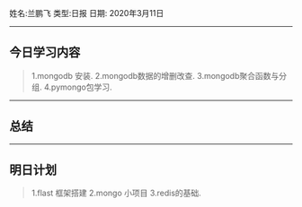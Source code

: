 姓名:兰鹏飞
类型:日报
日期: 2020年3月11日

***
## 今日学习内容 ##
>1.mongodb 安装.
>2.mongodb数据的增删改查.
>3.mongodb聚合函数与分组.
>4.pymongo包学习.
***
## 总结 ##
***
## 明日计划 ##
>1.flast 框架搭建
>2.mongo 小项目
>3.redis的基础.
